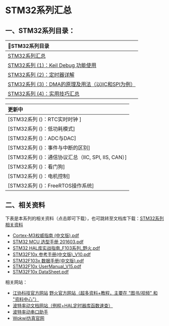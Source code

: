 # STM32系列汇总
## 一、STM32系列目录：

<div class='center'> 

| 📕STM32系列目录 |
| :------ |
| [STM32系列汇总](Blogs/STM32/STM32系列汇总.md) |
| [STM32系列 (1)：Keil Debug 功能使用 ](Blogs/STM32/STM32系列%20(1)：Keil%20Debug%20功能使用)  |
| [STM32系列 (2)：定时器详解](Blogs\STM32\STM32系列%20(2)：定时器详解.md)  |
| [STM32系列 (3)：DMA的原理及用法（以IIC和SPI为例）](Blogs\STM32\STM32系列%20(3)：DMA的原理与用法.md)|
| [STM32系列 (4)：实用技巧汇总](Blogs\STM32\STM32系列%20(4)：实用技巧汇总.md) |
</div>

<div class='center'> 

| 更新中 |
| :------ |
| [STM32系列 ()：RTC实时时钟 ]  |
| [STM32系列 ()：低功耗模式]  |
| [STM32系列 ()：ADC与DAC] |
| [STM32系列 ()：事件与中断的区别] |
| [STM32系列 ()：通信协议汇总（IIC, SPI, IIS, CAN）] |
| [STM32系列 ()：看门狗] |
| [STM32系列 ()：电机控制]|
| [STM32系列 ()：FreeRTOS操作系统]|
</div>


## 二、相关资料
下表是本系列的相关资料（点击即可下载），也可跳转至文档库下载：[STM32系列相关资料](https://www.writebug.com/group/DY's_Personal_Space/document/cb4b92aa-3567-11ef-b10a-0242c0a84014) 

- [Cortex-M3权威指南 (中文版).pdf](https://write-bug-backend.oss-cn-beijing.aliyuncs.com/static/uploads/2024/5/30/0ced3785cf7e8f692d69f3b97f6440d6.pdf)
- [STM32 MCU 选型手册 201603.pdf](https://write-bug-backend.oss-cn-beijing.aliyuncs.com/static/uploads/2024/5/30/b93a6aa958995d58aa34ce672f69fc72.pdf) 
- [STM32 HAL库实战指南_F103系列_野火.pdf](https://write-bug-backend.oss-cn-beijing.aliyuncs.com/static/uploads/2024/5/30/f4e86666248e8fae067ab704050b8ca2.pdf)
- [STM32F10x 参考手册(中文版)_V10.pdf](https://write-bug-backend.oss-cn-beijing.aliyuncs.com/static/uploads/2024/5/30/764d9b9b210b4c052c24837bf24e0398.pdf)
- [STM32F103x 数据手册(中文版).pdf](https://write-bug-backend.oss-cn-beijing.aliyuncs.com/static/uploads/2024/5/30/9a0a3230c6dc689b500dbae901b2510f.pdf)
- [STM32F10x UserManual_V15.pdf](https://write-bug-backend.oss-cn-beijing.aliyuncs.com/static/uploads/2024/5/30/9d624b9b3c4e4ec9e6ce8d8eb1fe20c5.pdf)
- [STM32F10x DataSheet.pdf](https://write-bug-backend.oss-cn-beijing.aliyuncs.com/static/uploads/2024/5/30/8b9c433508928ad2fa34db52837ce145.PDF)

相关网站：
- [江协科技官方网站](https://jiangxiekeji.com/)
[野火官方网站（超多资料+教程，主要在 "图书/视频" 和 "资料中心"）](https://embedfire.com/boos-video/)
- [波特率动文档网站（例程+HAL定时器库函数速查）](https://docs.baud-dance.com/docs/stm32/intro)
- [波特率动串口助手](https://led.baud-dance.com/)
- [Wokwi仿真官网](https://wokwi.com/)













